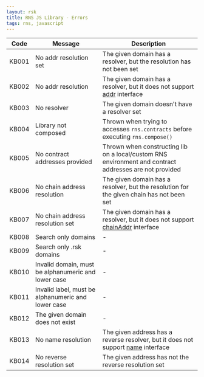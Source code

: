 ```yaml
---
layout: rsk
title: RNS JS Library - Errors
tags: rns, javascript
---
```


|Code | Message | Description |
|--- | --- | ---|
|KB001|No addr resolution set|The given domain has a resolver, but the resolution has not been set|
|KB002|No addr resolution|The given domain has a resolver, but it does not support [addr](/rif/rns/architecture/resolver#addr) interface|
|KB003|No resolver|The given domain doesn't have a resolver set|
|KB004|Library not composed|Thrown when trying to accesses `rns.contracts` before executing `rns.compose()`|
|KB005|No contract addresses provided|Thrown when constructing lib on a local/custom RNS environment and contract addresses are not provided|
|KB006|No chain address resolution|The given domain has a resolver, but the resolution for the given chain has not been set|
|KB007|No chain address resolution set|The given domain has a resolver, but it does not support [chainAddr](/rif/rns/architecture/MultiCryptoResolver) interface|
|KB008|Search only domains|-|
|KB009|Search only .rsk domains|-|
|KB010|Invalid domain, must be alphanumeric and lower case|-|
|KB011|Invalid label, must be alphanumeric and lower case|-|
|KB012|The given domain does not exist|-|
|KB013|No name resolution|The given address has a reverse resolver, but it does not support [name](/rif/rns/architecture/NameResolver#name) interface|
|KB014|No reverse resolution set|The given address has not the reverse resolution set|
